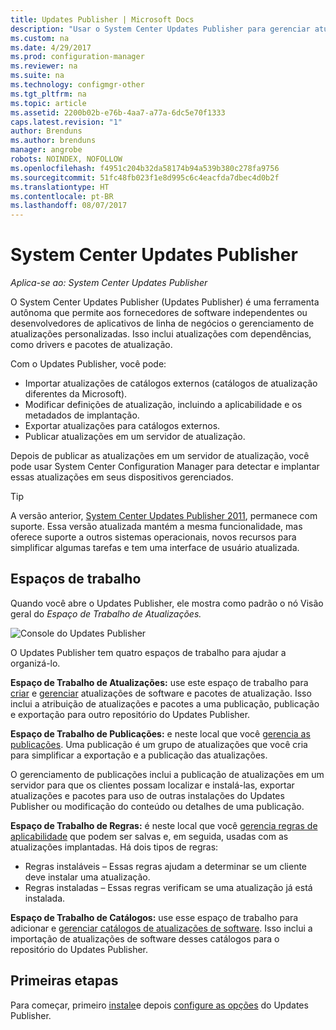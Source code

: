 ```yaml
---
title: Updates Publisher | Microsoft Docs
description: "Usar o System Center Updates Publisher para gerenciar atualizações personalizadas"
ms.custom: na
ms.date: 4/29/2017
ms.prod: configuration-manager
ms.reviewer: na
ms.suite: na
ms.technology: configmgr-other
ms.tgt_pltfrm: na
ms.topic: article
ms.assetid: 2200b02b-e76b-4aa7-a77a-6dc5e70f1333
caps.latest.revision: "1"
author: Brenduns
ms.author: brenduns
manager: angrobe
robots: NOINDEX, NOFOLLOW
ms.openlocfilehash: f4951c204b32da58174b94a539b380c278fa9756
ms.sourcegitcommit: 51fc48fb023f1e8d995c6c4eacfda7dbec4d0b2f
ms.translationtype: HT
ms.contentlocale: pt-BR
ms.lasthandoff: 08/07/2017
---
```

# <a name="system-center-updates-publisher"></a>System Center Updates Publisher

*Aplica-se ao: System Center Updates Publisher*

O System Center Updates Publisher (Updates Publisher) é uma ferramenta autônoma que permite aos fornecedores de software independentes ou desenvolvedores de aplicativos de linha de negócios o gerenciamento de atualizações personalizadas. Isso inclui atualizações com dependências, como drivers e pacotes de atualização.

Com o Updates Publisher, você pode:

-   Importar atualizações de catálogos externos (catálogos de atualização diferentes da Microsoft).
-   Modificar definições de atualização, incluindo a aplicabilidade e os metadados de implantação.
-   Exportar atualizações para catálogos externos.
-   Publicar atualizações em um servidor de atualização.

Depois de publicar as atualizações em um servidor de atualização, você pode usar System Center Configuration Manager para detectar e implantar essas atualizações em seus dispositivos gerenciados.

> [!TIP]  
> A versão anterior, [System Center Updates Publisher 2011](http://go.microsoft.com/fwlink/?LinkId=848111), permanece com suporte. Essa versão atualizada mantém a mesma funcionalidade, mas oferece suporte a outros sistemas operacionais, novos recursos para simplificar algumas tarefas e tem uma interface de usuário atualizada.

## <a name="workspaces"></a>Espaços de trabalho
Quando você abre o Updates Publisher, ele mostra como padrão o nó Visão geral do *Espaço de Trabalho de Atualizações.*

![Console do Updates Publisher](media/console1.png)   


O Updates Publisher tem quatro espaços de trabalho para ajudar a organizá-lo.


**Espaço de Trabalho de Atualizações:** use este espaço de trabalho para [criar](/sccm/sum/tools/create-updates-with-updates-publisher) e [gerenciar](/sccm/sum/tools/manage-updates-with-updates-publisher) atualizações de software e pacotes de atualização. Isso inclui a atribuição de atualizações e pacotes a uma publicação, publicação e exportação para outro repositório do Updates Publisher.

**Espaço de Trabalho de Publicações:** e neste local que você [gerencia as publicações](/sccm/sum/tools/updates-publisher-publications). Uma publicação é um grupo de atualizações que você cria para simplificar a exportação e a publicação das atualizações.

O gerenciamento de publicações inclui a publicação de atualizações em um servidor para que os clientes possam localizar e instalá-las, exportar atualizações e pacotes para uso de outras instalações do Updates Publisher ou modificação do conteúdo ou detalhes de uma publicação.



**Espaço de Trabalho de Regras:** é neste local que você [gerencia regras de aplicabilidade](/sccm/sum/tools/updates-publisher-applicability-rules) que podem ser salvas e, em seguida, usadas com as atualizações implantadas. Há dois tipos de regras:

-   Regras instaláveis – Essas regras ajudam a determinar se um cliente deve instalar uma atualização.
-   Regras instaladas – Essas regras verificam se uma atualização já está instalada.

**Espaço de Trabalho de Catálogos:** use esse espaço de trabalho para adicionar e [gerenciar catálogos de atualizações de software](/sccm/sum/tools/updates-publisher-catalogs). Isso inclui a importação de atualizações de software desses catálogos para o repositório do Updates Publisher.
## <a name="first-steps"></a>Primeiras etapas
Para começar, primeiro [instale](/sccm/sum/tools/install-updates-publisher)e depois [configure as opções](/sccm/sum/tools/updates-publisher-options) do Updates Publisher.
